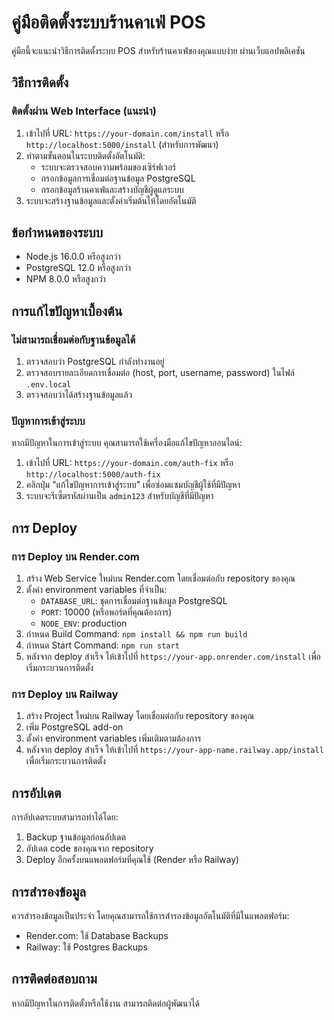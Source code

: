 # คู่มือติดตั้งระบบร้านคาเฟ่ POS

คู่มือนี้จะแนะนำวิธีการติดตั้งระบบ POS สำหรับร้านคาเฟ่ของคุณแบบง่าย ผ่านเว็บแอปพลิเคชัน

## วิธีการติดตั้ง

### ติดตั้งผ่าน Web Interface (แนะนำ)

1. เข้าไปที่ URL: `https://your-domain.com/install` หรือ `http://localhost:5000/install` (สำหรับการพัฒนา)
2. ทำตามขั้นตอนในระบบติดตั้งอัตโนมัติ:
   - ระบบจะตรวจสอบความพร้อมของเซิร์ฟเวอร์
   - กรอกข้อมูลการเชื่อมต่อฐานข้อมูล PostgreSQL
   - กรอกข้อมูลร้านคาเฟ่และสร้างบัญชีผู้ดูแลระบบ
3. ระบบจะสร้างฐานข้อมูลและตั้งค่าเริ่มต้นให้โดยอัตโนมัติ

## ข้อกำหนดของระบบ

- Node.js 16.0.0 หรือสูงกว่า
- PostgreSQL 12.0 หรือสูงกว่า
- NPM 8.0.0 หรือสูงกว่า

## การแก้ไขปัญหาเบื้องต้น

### ไม่สามารถเชื่อมต่อกับฐานข้อมูลได้

1. ตรวจสอบว่า PostgreSQL กำลังทำงานอยู่
2. ตรวจสอบรายละเอียดการเชื่อมต่อ (host, port, username, password) ในไฟล์ `.env.local`
3. ตรวจสอบว่าได้สร้างฐานข้อมูลแล้ว

### ปัญหาการเข้าสู่ระบบ

หากมีปัญหาในการเข้าสู่ระบบ คุณสามารถใช้เครื่องมือแก้ไขปัญหาออนไลน์:

1. เข้าไปที่ URL: `https://your-domain.com/auth-fix` หรือ `http://localhost:5000/auth-fix`
2. คลิกปุ่ม "แก้ไขปัญหาการเข้าสู่ระบบ" เพื่อซ่อมแซมบัญชีผู้ใช้ที่มีปัญหา
3. ระบบจะรีเซ็ตรหัสผ่านเป็น `admin123` สำหรับบัญชีที่มีปัญหา

## การ Deploy

### การ Deploy บน Render.com

1. สร้าง Web Service ใหม่บน Render.com โดยเชื่อมต่อกับ repository ของคุณ
2. ตั้งค่า environment variables ที่จำเป็น:
   - `DATABASE_URL`: ชุดการเชื่อมต่อฐานข้อมูล PostgreSQL
   - `PORT`: 10000 (หรือพอร์ตที่คุณต้องการ)
   - `NODE_ENV`: production
3. กำหนด Build Command: `npm install && npm run build`
4. กำหนด Start Command: `npm run start`
5. หลังจาก deploy สำเร็จ ให้เข้าไปที่ `https://your-app.onrender.com/install` เพื่อเริ่มกระบวนการติดตั้ง

### การ Deploy บน Railway

1. สร้าง Project ใหม่บน Railway โดยเชื่อมต่อกับ repository ของคุณ
2. เพิ่ม PostgreSQL add-on
3. ตั้งค่า environment variables เพิ่มเติมตามต้องการ
4. หลังจาก deploy สำเร็จ ให้เข้าไปที่ `https://your-app-name.railway.app/install` เพื่อเริ่มกระบวนการติดตั้ง

## การอัปเดต

การอัปเดตระบบสามารถทำได้โดย:

1. Backup ฐานข้อมูลก่อนอัปเดต
2. อัปเดต code ของคุณจาก repository
3. Deploy อีกครั้งบนแพลตฟอร์มที่คุณใช้ (Render หรือ Railway)

## การสำรองข้อมูล

ควรสำรองข้อมูลเป็นประจำ โดยคุณสามารถใช้การสำรองข้อมูลอัตโนมัติที่มีในแพลตฟอร์ม:
- Render.com: ใช้ Database Backups
- Railway: ใช้ Postgres Backups

## การติดต่อสอบถาม

หากมีปัญหาในการติดตั้งหรือใช้งาน สามารถติดต่อผู้พัฒนาได้